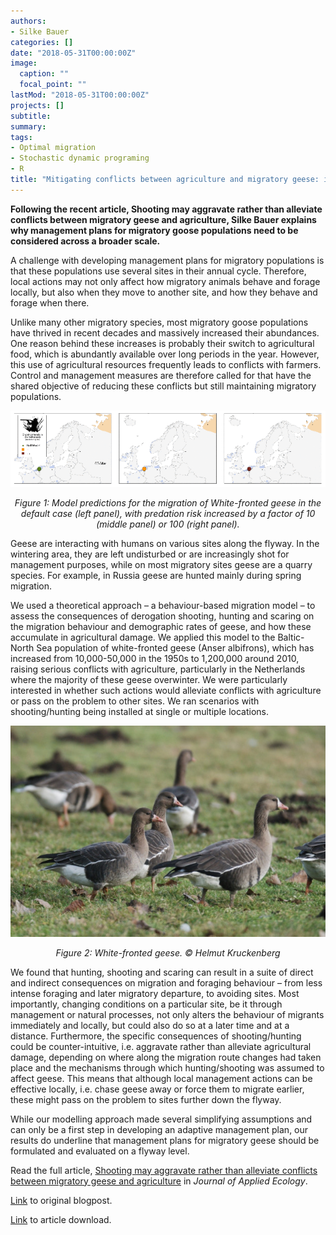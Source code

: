 ```yaml
---
authors:
- Silke Bauer
categories: []
date: "2018-05-31T00:00:00Z"
image:
  caption: ""
  focal_point: ""
lastMod: "2018-05-31T00:00:00Z"
projects: []
subtitle: 
summary:  
tags:
- Optimal migration
- Stochastic dynamic programing
- R
title: "Mitigating conflicts between agriculture and migratory geese: is shooting a viable option or just passing on the problem?"
---
```



**Following the recent article, Shooting may aggravate rather than alleviate conflicts between migratory geese and agriculture, Silke Bauer explains why management plans for migratory goose populations need to be considered across a broader scale.**

A challenge with developing management plans for migratory populations is that these populations use several sites in their annual cycle. Therefore, local actions may not only affect how migratory animals behave and forage locally, but also when they move to another site, and how they behave and forage when there.

Unlike many other migratory species, most migratory goose populations have thrived in recent decades and massively increased their abundances. One reason behind these increases is probably their switch to agricultural food, which is abundantly available over long periods in the year. However, this use of agricultural resources frequently leads to conflicts with farmers. Control and management measures are therefore called for that have the shared objective of reducing these conflicts but still maintaining migratory populations.


![gif](./huntinggif2.gif)
<p style="text-align: center; font-style: italic;">Figure 1: Model predictions for the migration of White-fronted geese in the default case (left panel), with predation risk increased by a factor of 10 (middle panel) or 100 (right panel).</p>

Geese are interacting with humans on various sites along the flyway. In the wintering area, they are left undisturbed or are increasingly shot for management purposes, while on most migratory sites geese are a quarry species. For example, in Russia geese are hunted mainly during spring migration.

We used a theoretical approach – a behaviour-based migration model – to assess the consequences of derogation shooting, hunting and scaring on the migration behaviour and demographic rates of geese, and how these accumulate in agricultural damage. We applied this model to the Baltic-North Sea population of white-fronted geese (Anser albifrons), which has increased from 10,000-50,000 in the 1950s to 1,200,000 around 2010, raising serious conflicts with agriculture, particularly in the Netherlands where the majority of these geese overwinter. We were particularly interested in whether such actions would alleviate conflicts with agriculture or pass on the problem to other sites. We ran scenarios with shooting/hunting being installed at single or multiple locations.

![jpg](./geese-helmut-kruckenberg.jpg)
<p style="text-align: center; font-style: italic;">Figure 2: White-fronted geese. © Helmut Kruckenberg</p>

We found that hunting, shooting and scaring can result in a suite of direct and indirect consequences on migration and foraging behaviour – from less intense foraging and later migratory departure, to avoiding sites. Most importantly, changing conditions on a particular site, be it through management or natural processes, not only alters the behaviour of migrants immediately and locally, but could also do so at a later time and at a distance. Furthermore, the specific consequences of shooting/hunting could be counter-intuitive, i.e. aggravate rather than alleviate agricultural damage, depending on where along the migration route changes had taken place and the mechanisms through which hunting/shooting was assumed to affect geese. This means that although local management actions can be effective locally, i.e. chase geese away or force them to migrate earlier, these might pass on the problem to sites further down the flyway.

While our modelling approach made several simplifying assumptions and can only be a first step in developing an adaptive management plan, our results do underline that management plans for migratory geese should be formulated and evaluated on a flyway level.

Read the full article, [Shooting may aggravate rather than alleviate conflicts between migratory geese and agriculture](https://besjournals.onlinelibrary.wiley.com/doi/10.1111/1365-2664.13152) in _Journal of Applied Ecology_.

[Link](https://appliedecologistsblog.com/2019/08/27/senior-editor-vacancy-apply-now/) to original blogpost.

[Link](/publication/bauer_et_al_2018-japplecol/) to article download.